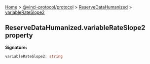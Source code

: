 [Home](./index.md) &gt; [@vinci-protocol/protocol](./protocol.md) &gt; [ReserveDataHumanized](./protocol.reservedatahumanized.md) &gt; [variableRateSlope2](./protocol.reservedatahumanized.variablerateslope2.md)

## ReserveDataHumanized.variableRateSlope2 property

<b>Signature:</b>

```typescript
variableRateSlope2: string
```
